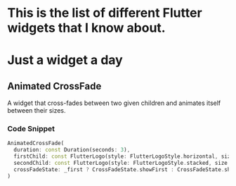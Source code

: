 # This is the list of different Flutter widgets that I know about.
# Just a widget a day

## Animated CrossFade
A widget that cross-fades between two given children and animates itself between their sizes.

### Code Snippet
``` dart
AnimatedCrossFade(
  duration: const Duration(seconds: 3),
  firstChild: const FlutterLogo(style: FlutterLogoStyle.horizontal, size: 100.0),
  secondChild: const FlutterLogo(style: FlutterLogoStyle.stacked, size: 100.0),
  crossFadeState: _first ? CrossFadeState.showFirst : CrossFadeState.showSecond,
)
```